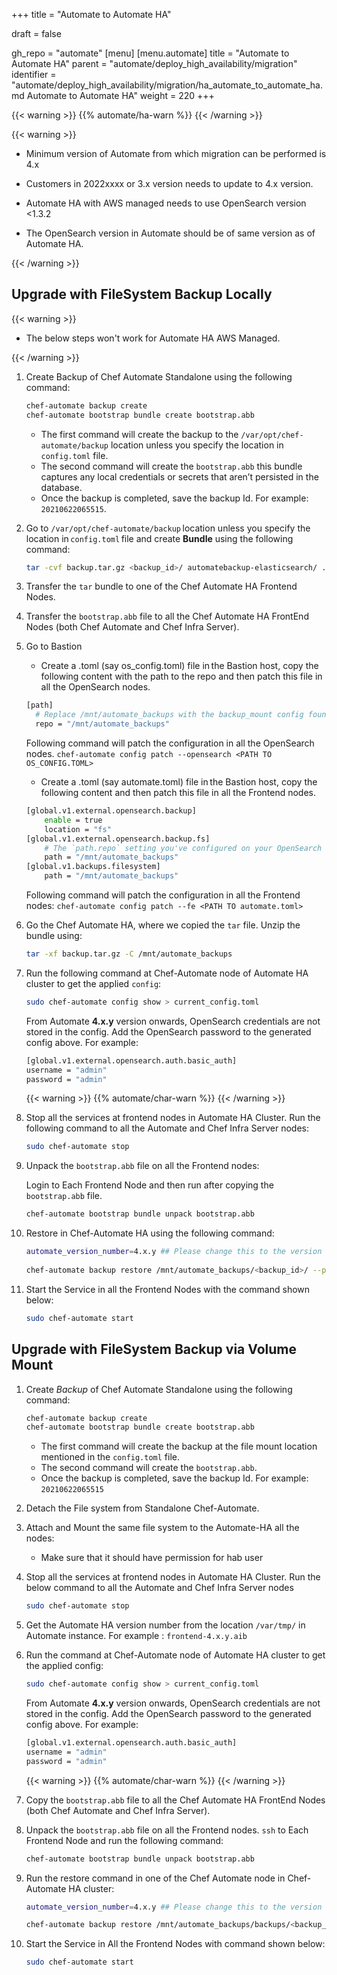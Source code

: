 +++
title = "Automate to Automate HA"

draft = false

gh_repo = "automate"
[menu]
  [menu.automate]
    title = "Automate to Automate HA"
    parent = "automate/deploy_high_availability/migration"
    identifier = "automate/deploy_high_availability/migration/ha_automate_to_automate_ha.md Automate to Automate HA"
    weight = 220
+++

{{< warning >}}
{{% automate/ha-warn %}}
{{< /warning >}}

{{< warning >}}

- Minimum version of Automate from which migration can be performed is 4.x

- Customers in 2022xxxx or 3.x version needs to update to 4.x version.

- Automate HA with AWS managed needs to use OpenSearch version <1.3.2

- The OpenSearch version in Automate should be of same version as of Automate HA.

{{< /warning >}}

## Upgrade with FileSystem Backup Locally

{{< warning >}}

- The below steps won't work for Automate HA AWS Managed.

{{< /warning >}}

1. Create Backup of Chef Automate Standalone using the following command:

    ```bash
    chef-automate backup create
    chef-automate bootstrap bundle create bootstrap.abb
    ```

    - The first command will create the backup to the `/var/opt/chef-automate/backup` location unless you specify the location in `config.toml` file.
    - The second command will create the `bootstrap.abb` this bundle captures any local credentials or secrets that aren’t persisted in the database.
    - Once the backup is completed, save the backup Id. For example: `20210622065515`.

1. Go to `/var/opt/chef-automate/backup` location unless you specify the location in `config.toml` file and create **Bundle** using the following command:

    ```bash
    tar -cvf backup.tar.gz <backup_id>/ automatebackup-elasticsearch/ .tmp/
    ```

1. Transfer the `tar` bundle to one of the Chef Automate HA Frontend Nodes.

1. Transfer the `bootstrap.abb` file to all the Chef Automate HA FrontEnd Nodes (both Chef Automate and Chef Infra Server).

1. Go to Bastion 
    
    - Create a .toml (say os_config.toml) file in the Bastion host, copy the following content with the path to the repo and then patch this file in all the OpenSearch nodes. 

    ```bash
    [path] 
      # Replace /mnt/automate_backups with the backup_mount config found on the Bastion host in /hab/a2_deploy_workspace/a2ha.rb 
      repo = "/mnt/automate_backups" 
    ```
    
    Following command will patch the configuration in all the OpenSearch nodes. 
    `chef-automate config patch --opensearch <PATH TO OS_CONFIG.TOML>`

    - Create a .toml (say automate.toml) file in the Bastion host, copy the following content and then patch this file in all the Frontend nodes.

    ```bash
    [global.v1.external.opensearch.backup]
        enable = true 
        location = "fs" 
    [global.v1.external.opensearch.backup.fs] 
        # The `path.repo` setting you've configured on your OpenSearch nodes must be a parent directory of the setting you configure here: 
        path = "/mnt/automate_backups" 
    [global.v1.backups.filesystem]
        path = "/mnt/automate_backups" 
    ```

    Following command will patch the configuration in all the Frontend nodes: 
    `chef-automate config patch --fe <PATH TO automate.toml>`

1. Go the Chef Automate HA, where we copied the `tar` file. Unzip the bundle using:

    ```bash
    tar -xf backup.tar.gz -C /mnt/automate_backups
    ```

1. Run the following command at Chef-Automate node of Automate HA cluster to get the applied `config`:

    ```bash
    sudo chef-automate config show > current_config.toml 
    ```

    From Automate **4.x.y** version onwards, OpenSearch credentials are not stored in the config. Add the OpenSearch password to the generated config above. For example:

    ```bash
    [global.v1.external.opensearch.auth.basic_auth]
    username = "admin"
    password = "admin"
    ```

    {{< warning >}}
    {{% automate/char-warn %}}
    {{< /warning >}}

1. Stop all the services at frontend nodes in Automate HA Cluster. Run the following command to all the Automate and Chef Infra Server nodes:

    ``` bash
    sudo chef-automate stop
    ```

1. Unpack the `bootstrap.abb` file on all the Frontend nodes:

    Login to Each Frontend Node and then run after copying the `bootstrap.abb` file.

    ```bash
    chef-automate bootstrap bundle unpack bootstrap.abb
    ```

1. Restore in Chef-Automate HA using the following command:

    ```bash
    automate_version_number=4.x.y ## Please change this to the version of Chef Automate HA installed. Look for /var/tmp/frontend-4.x.y.aib file
     
    chef-automate backup restore /mnt/automate_backups/<backup_id>/ --patch-config current_config.toml --airgap-bundle /var/tmp/frontend-${automate_version_number}.aib --skip-preflight
    ```

1. Start the Service in all the Frontend Nodes with the command shown below:

    ```bash
    sudo chef-automate start
    ```

## Upgrade with FileSystem Backup via Volume Mount

1. Create *Backup* of Chef Automate Standalone using the following command:

    ```bash
    chef-automate backup create
    chef-automate bootstrap bundle create bootstrap.abb
    ```

    - The first command will create the backup at the file mount location mentioned in the `config.toml` file.
    - The second command will create the `bootstrap.abb`.
    - Once the backup is completed, save the backup Id. For example: `20210622065515`

1. Detach the File system from Standalone Chef-Automate.

1. Attach and Mount the same file system to the Automate-HA all the nodes:

    - Make sure that it should have permission for hab user

1. Stop all the services at frontend nodes in Automate HA Cluster. Run the below command to all the Automate and Chef Infra Server nodes

    ``` bash
    sudo chef-automate stop
    ```

1. Get the Automate HA version number from the location `/var/tmp/` in Automate instance. For example : `frontend-4.x.y.aib`

1. Run the command at Chef-Automate node of Automate HA cluster to get the applied config:

    ```bash
    sudo chef-automate config show > current_config.toml 
    ```

    From Automate **4.x.y** version onwards, OpenSearch credentials are not stored in the config. Add the OpenSearch password to the generated config above. For example:

    ```bash
    [global.v1.external.opensearch.auth.basic_auth]
    username = "admin"
    password = "admin"
    ```

    {{< warning >}}
    {{% automate/char-warn %}}
    {{< /warning >}}

1. Copy the `bootstrap.abb` file to all the Chef Automate HA FrontEnd Nodes (both Chef Automate and Chef Infra Server).

1. Unpack the `bootstrap.abb` file on all the Frontend nodes. `ssh` to Each Frontend Node and run the following command:

    ```bash
    chef-automate bootstrap bundle unpack bootstrap.abb
    ```

1. Run the restore command in one of the Chef Automate node in Chef-Automate HA cluster:

    ```bash
    automate_version_number=4.x.y ## Please change this to the version of Chef Automate HA installed. Look for /var/tmp/frontend-4.x.y.aib file

    chef-automate backup restore /mnt/automate_backups/backups/<backup_id>/ --patch-config current_config.toml --airgap-bundle /var/tmp/frontend-${automate_version_number}.aib --skip-preflight
    ```

1. Start the Service in All the Frontend Nodes with command shown below:

    ``` bash
    sudo chef-automate start
    ```
